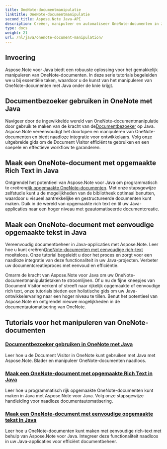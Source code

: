 ```yaml
---
title: OneNote-documentmanipulatie
linktitle: OneNote-documentmanipulatie
second_title: Aspose.Note Java-API
description: Creëer, manipuleer en automatiseer OneNote-documenten in Java met Aspose.Note. Stap-voor-stap tutorials over Document Visitor, opgemaakte rich text en het maken van rich text.
type: docs
weight: 21
url: /nl/java/onenote-document-manipulation/
---
```


## Invoering

Aspose.Note voor Java biedt een robuuste oplossing voor het gemakkelijk manipuleren van OneNote-documenten. In deze serie tutorials begeleiden we u bij essentiële taken, waardoor u de kunst van het manipuleren van OneNote-documenten met Java onder de knie krijgt.

## Documentbezoeker gebruiken in OneNote met Java
 Navigeer door de ingewikkelde wereld van OneNote-documentmanipulatie door gebruik te maken van de kracht van de[Documentbezoeker](./using-document-visitor/) op Java. Aspose.Note vereenvoudigt het doorlopen en manipuleren van OneNote-documenten en biedt naadloze integratie voor ontwikkelaars. Volg onze uitgebreide gids om de Document Visitor efficiënt te gebruiken en een soepele en effectieve workflow te garanderen. 

## Maak een OneNote-document met opgemaakte Rich Text in Java
 Ontgrendel het potentieel van Aspose.Note voor Java om programmatisch te creëren[rijk opgemaakte OneNote-documenten](./create-onenote-document-formatted-rich-text/). Met onze stapsgewijze zelfstudie kunt u de mogelijkheden van de bibliotheek optimaal benutten, waardoor u visueel aantrekkelijke en gestructureerde documenten kunt maken. Duik in de wereld van opgemaakte rich text en til uw Java-applicaties naar een hoger niveau met geautomatiseerde documentcreatie.

## Maak een OneNote-document met eenvoudige opgemaakte tekst in Java
 Vereenvoudig documentbeheer in Java-applicaties met Aspose.Note. Leer hoe u kunt creëren[OneNote-documenten met eenvoudige rich-text](./create-onenote-document-simple-rich-text/) moeiteloos. Onze tutorial begeleidt u door het proces en zorgt voor een naadloze integratie van deze functionaliteit in uw Java-projecten. Verbeter uw documentcreatieproces met eenvoud en efficiëntie. 

Omarm de kracht van Aspose.Note voor Java om uw OneNote-documentmanipulatietaken te stroomlijnen. Of u nu de fijne kneepjes van Document Visitor verkent of streeft naar rijkelijk opgemaakte of eenvoudige rich text, onze tutorials bieden een holistische gids om uw Java-ontwikkelervaring naar een hoger niveau te tillen. Benut het potentieel van Aspose.Note en ontgrendel nieuwe mogelijkheden in de documentautomatisering van OneNote.
## Tutorials voor het manipuleren van OneNote-documenten
### [Documentbezoeker gebruiken in OneNote met Java](./using-document-visitor/)
Leer hoe u de Document Visitor in OneNote kunt gebruiken met Java met Aspose.Note. Blader en manipuleer OneNote-documenten naadloos.
### [Maak een OneNote-document met opgemaakte Rich Text in Java](./create-onenote-document-formatted-rich-text/)
Leer hoe u programmatisch rijk opgemaakte OneNote-documenten kunt maken in Java met Aspose.Note voor Java. Volg onze stapsgewijze handleiding voor naadloze documentautomatisering.
### [Maak een OneNote-document met eenvoudige opgemaakte tekst in Java](./create-onenote-document-simple-rich-text/)
Leer hoe u OneNote-documenten kunt maken met eenvoudige rich-text met behulp van Aspose.Note voor Java. Integreer deze functionaliteit naadloos in uw Java-applicaties voor efficiënt documentbeheer.